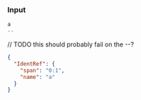 ### Input
```js
a
--
```

// TODO this should probably fail on the --?
```json
{
  "IdentRef": {
    "span": "0:1",
    "name": "a"
  }
}
```

